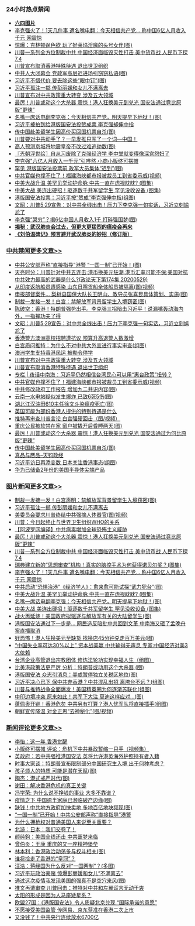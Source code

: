 <div class="catlist">
<h3>24小时热点禁闻</h3>
<ul>
<li><b><a href="64photo" target="_blank">六四图片</a></b></li>
<li><a href="https://github.com/fqnews/bnews/blob/master/topimagenews/20200529/1336410.md">李克强火了！1天几件事 遭名嘴电翻：今天相信共产党... 称中国6亿人月收入千元 网震惊</a></li>
<li><a href="https://github.com/fqnews/bnews/blob/master/cnnews/20200529/1336399.md">惊曝：克林顿逞色欲 玩了好莱坞淫魔的头号女伴(图)</a></li>
<li><a href="https://github.com/fqnews/bnews/blob/master/topimagenews/20200529/1336492.md">川普一系列全方位制裁中共 中国经济面临毁灭性打击 美中货币战 人民币下探7.4</a></li>
<li><a href="https://github.com/fqnews/bnews/blob/master/cbnews/20200530/1336656.md">川普宣布取消香港特殊待遇 退出世卫组织</a></li>
<li><a href="https://github.com/fqnews/bnews/blob/master/cbnews/20200529/1336319.md">中共人大闭幕会 党政军高层迟进场引窃窃私语(图)</a></li>
<li><a href="https://github.com/fqnews/bnews/blob/master/cbnews/20200529/1336397.md">习近平不惜代价 要去除这些“眼中钉”(图)</a></li>
<li><a href="https://github.com/fqnews/bnews/blob/master/topimagenews/20200530/1336686.md">习近平孤注一掷 传彭丽媛和女儿不满离去</a></li>
<li><a href="https://github.com/fqnews/bnews/blob/master/cbnews/20200530/1336658.md">川普宣布对中共政策重大转变 涉及五大领域</a></li>
<li><a href="https://github.com/fqnews/bnews/blob/master/topimagenews/20200529/1336516.md">最厉！川普或动这个大杀器 震惊！港人狂换美元到兑光 国安法通过竟比原版“更辣”</a></li>
<li><a href="https://github.com/fqnews/bnews/blob/master/topimagenews/20200529/1336306.md">名嘴一席话电翻李克强：今天相信共产党，明天提早下地狱！(图)</a></li>
<li><a href="https://github.com/fqnews/bnews/blob/master/comments/20200529/1336275.md">习近平被拍到给港版国安法投赞成票 李克强却伸中指</a></li>
<li><a href="https://github.com/fqnews/bnews/blob/master/cbnews/20200529/1336462.md">传中国赴美留学生因高价买回国机票自杀(图)</a></li>
<li><a href="https://github.com/fqnews/bnews/blob/master/comments/20200530/1336596.md">川普要对中共动手了？一早发推只写了一个词—中国！</a></li>
<li><a href="https://github.com/fqnews/bnews/blob/master/lifebaike/20200529/1336412.md">高人预测京城将地震皇帝不改过难逃劫数(图)</a></li>
<li><a href="https://github.com/fqnews/bnews/blob/master/ssgc/20200530/1336655.md">〖兲朝浮世绘〗自从习废除了克强经济学 李中堂就变得像深宫怨妇了</a></li>
<li><a href="https://github.com/fqnews/bnews/blob/master/headline/20200530/1336669.md">李克强"六亿人月收入一千元”引哗然  小商小贩终可摆摊</a></li>
<li><a href="https://github.com/fqnews/bnews/blob/master/cbnews/20200529/1336374.md">罕见 港版国安法投票前 政军大员集体“迟到”(图)</a></li>
<li><a href="https://github.com/fqnews/bnews/blob/master/cbnews/20200530/1336627.md">中共官媒也撑不住了！福建海峡都市报被裁员工到省委示威(视频)</a></li>
<li><a href="https://github.com/fqnews/bnews/blob/master/topimagenews/20200529/1336359.md">中美大战升温 美罕见举动护命脉 中共一直在虎视眈眈? (图集)</a></li>
<li><a href="https://github.com/fqnews/bnews/blob/master/topimagenews/20200529/1336294.md">中美大战 美连出硬招！驱逐数千共军留学生 罕见没收设备 (图集)</a></li>
<li><a href="https://github.com/fqnews/bnews/blob/master/cbnews/20200529/1336307.md">港版国安法投票：习近平按“赞成”李克强伸中指(组图)</a></li>
<li><a href="https://github.com/fqnews/bnews/blob/master/cbnews/20200530/1336704.md">文昭：川普5·29宣告：对中共全线出击！压力下李克强一句实话，习近立刻尴尬了 </a></li>
<li><a href="https://github.com/fqnews/bnews/blob/master/cbnews/20200529/1336320.md">李克强“哭穷”？揭6亿中国人月收入1千 打碎强国梦(图)</a></li>
<li><b><a href="https://github.com/fqnews/bnews/blob/master/comments/20200211/1275071.md" target="_blank">揭秘：武汉肺炎会过去，但更大更猛烈的瘟疫会再来</a></b></li>
<li><b><a href="https://github.com/fqnews/bnews/blob/master/comments/20200207/1272816.md" target="_blank">《刘伯温碑记》预言避开武汉肺炎的妙招（修订版）</a></b></li>
</ul>
</div>

<div class="catlist">
<h3><a href="https://github.com/fqnews/bnews/blob/master/cbnews/" target="_blank">中共禁闻</a><span><a href="https://github.com/fqnews/bnews/blob/master/cbnews/" target="_blank" rel="nofollow">更多文章>></a></span></h3>
<ul>
<li><a href="https://github.com/fqnews/bnews/blob/master/cbnews/20200530/1336828.md" target="_blank">中共公安部声称“直接指导”港警 “一国一制”已开始！(图)</a></li>
<li><a href="https://github.com/fqnews/bnews/blob/master/cbnews/20200530/1336826.md" target="_blank">天亮时分：川普针对中共五连击;港币换美元狂潮,港币汇率可能不保;美国对抗中共效力最高的武器是什么?(政论天下第174集 20200529)</a></li>
<li><a href="https://github.com/fqnews/bnews/blob/master/cbnews/20200530/1336807.md" target="_blank">从印度返航船员遭感染 山东日照货船全体船员被隔离(图/视频)</a></li>
<li><a href="https://github.com/fqnews/bnews/blob/master/cbnews/20200530/1336773.md" target="_blank">申报部督案件… 梨树县国保大队长王明山、教导员张喜昆具体策划、实施(图)</a></li>
<li><a href="https://github.com/fqnews/bnews/blob/master/cbnews/20200530/1336760.md" target="_blank">制裁一发接一发！白宫：禁解放军背景留学生入境窃密(图)</a></li>
<li><a href="https://github.com/fqnews/bnews/blob/master/cbnews/20200530/1336711.md" target="_blank">陈破空：香港！特朗普强势出手。李克强三招暗击习近平！说漏嘴轰动海内外，一指禅功夫了得</a></li>
<li><a href="https://github.com/fqnews/bnews/blob/master/cbnews/20200530/1336704.md" target="_blank">文昭：川普5·29宣告：对中共全线出击！压力下李克强一句实话，习近立刻尴尬了</a></li>
<li><a href="https://github.com/fqnews/bnews/blob/master/cbnews/20200530/1336684.md" target="_blank">香港警方澳洲高校招聘遭抗议 预算升高退警人数激增</a></li>
<li><a href="https://github.com/fqnews/bnews/blob/master/cbnews/20200530/1336674.md" target="_blank">白宫质问推特：为什么不对中共大外宣进行事实审查(组图)</a></li>
<li><a href="https://github.com/fqnews/bnews/blob/master/cbnews/20200530/1336673.md" target="_blank">澳洲学生支持香港民运 被勒令停学</a></li>
<li><a href="https://github.com/fqnews/bnews/blob/master/cbnews/20200530/1336658.md" target="_blank">川普宣布对中共政策重大转变 涉及五大领域</a></li>
<li><a href="https://github.com/fqnews/bnews/blob/master/cbnews/20200530/1336656.md" target="_blank">川普宣布取消香港特殊待遇 退出世卫组织</a></li>
<li><a href="https://github.com/fqnews/bnews/blob/master/cbnews/20200530/1336633.md" target="_blank">专栏 | 夜话中南海：习近平仍然相信台湾民心可以用“惠台政策”扭转？</a></li>
<li><a href="https://github.com/fqnews/bnews/blob/master/cbnews/20200530/1336627.md" target="_blank">中共官媒也撑不住了！福建海峡都市报被裁员工到省委示威(视频)</a></li>
<li><a href="https://github.com/fqnews/bnews/blob/master/cbnews/20200530/1336616.md" target="_blank">中共修改政府工作报告 增加九二共识内容(图)</a></li>
<li><a href="https://github.com/fqnews/bnews/blob/master/cbnews/20200530/1336615.md" target="_blank">云南一水电站疑似发生爆炸 已致6死5伤(图)</a></li>
<li><a href="https://github.com/fqnews/bnews/blob/master/cbnews/20200530/1336612.md" target="_blank">湖北江汉油田610主任徐文斗染瘟疫死亡(图)</a></li>
<li><a href="https://github.com/fqnews/bnews/blob/master/cbnews/20200530/1336597.md" target="_blank">英国可能为部份香港人提供的特别待遇是什么</a></li>
<li><a href="https://github.com/fqnews/bnews/blob/master/cbnews/20200529/1336580.md" target="_blank">推特再审查川普言论 白宫强硬回击（图/视频）</a></li>
<li><a href="https://github.com/fqnews/bnews/blob/master/cbnews/20200529/1336567.md" target="_blank">重庆公民被软禁在家 窗户被撬开后昏睡两天(图)</a></li>
<li><a href="https://github.com/fqnews/bnews/blob/master/cbnews/20200529/1336523.md" target="_blank">最厉！川普或动这个大杀器 震惊！港人狂换美元到兑光 国安法通过为何比原版“更辣”</a></li>
<li><a href="https://github.com/fqnews/bnews/blob/master/cbnews/20200529/1336462.md" target="_blank">传中国赴美留学生因高价买回国机票自杀(图)</a></li>
<li><a href="https://github.com/fqnews/bnews/blob/master/cbnews/20200529/1336450.md" target="_blank">真品与赝品&#8211;天钧政经</a></li>
<li><a href="https://github.com/fqnews/bnews/blob/master/cbnews/20200529/1336449.md" target="_blank">习近平访日再添变数 日本关注香港事态(组图)</a></li>
<li><a href="https://github.com/fqnews/bnews/blob/master/cbnews/20200529/1336432.md" target="_blank">华为已储备2年份的美国半导体尖端产品</a></li>

</ul>
</div>
<div class="catlist">
<h3><a href="https://github.com/fqnews/bnews/blob/master/topimagenews/" target="_blank">图片新闻</a><span><a href="https://github.com/fqnews/bnews/blob/master/topimagenews/" target="_blank" rel="nofollow">更多文章>></a></span></h3>
<ul>
<li><a href="https://github.com/fqnews/bnews/blob/master/topimagenews/20200530/1336772.md" target="_blank">制裁一发接一发！白宫声明：禁解放军背景留学生入境窃密(图)</a></li>
<li><a href="https://github.com/fqnews/bnews/blob/master/topimagenews/20200530/1336686.md" target="_blank">习近平孤注一掷 传彭丽媛和女儿不满离去</a></li>
<li><a href="https://github.com/fqnews/bnews/blob/master/topimagenews/20200530/1336685.md" target="_blank">美委员会要求川普终结中共强摘人体器官(图/视频)</a></li>
<li><a href="https://github.com/fqnews/bnews/blob/master/topimagenews/20200530/1336680.md" target="_blank">川普：今日起终止与世界卫生组织WHO的关系</a></li>
<li><a href="https://github.com/fqnews/bnews/blob/master/topimagenews/20200529/1336547.md" target="_blank">【阿波罗网编译】中共病毒增加全球恐怖主义威胁</a></li>
<li><a href="https://github.com/fqnews/bnews/blob/master/topimagenews/20200529/1336516.md" target="_blank">最厉！川普或动这个大杀器 震惊！港人狂换美元到兑光 国安法通过竟比原版“更辣”</a></li>
<li><a href="https://github.com/fqnews/bnews/blob/master/topimagenews/20200529/1336492.md" target="_blank">川普一系列全方位制裁中共 中国经济面临毁灭性打击 美中货币战 人民币下探7.4</a></li>
<li><a href="https://github.com/fqnews/bnews/blob/master/topimagenews/20200529/1336416.md" target="_blank">瑞典建立新的“思想审查”机构！真实的脑控手术为何获得诺贝尔奖？(图集)</a></li>
<li><a href="https://github.com/fqnews/bnews/blob/master/topimagenews/20200529/1336410.md" target="_blank">李克强火了！1天几件事 遭名嘴电翻：今天相信共产党&#8230; 称中国6亿人月收入千元 网震惊</a></li>
<li><a href="https://github.com/fqnews/bnews/blob/master/topimagenews/20200529/1336369.md" target="_blank">中共启动“恐惧治港”《经济学人》：愈来愈可能试探“武力犯台”(图)</a></li>
<li><a href="https://github.com/fqnews/bnews/blob/master/topimagenews/20200529/1336359.md" target="_blank">中美大战升温 美罕见举动护命脉 中共一直在虎视眈眈? (图集)</a></li>
<li><a href="https://github.com/fqnews/bnews/blob/master/topimagenews/20200529/1336306.md" target="_blank">名嘴一席话电翻李克强：今天相信共产党，明天提早下地狱！(图)</a></li>
<li><a href="https://github.com/fqnews/bnews/blob/master/topimagenews/20200529/1336294.md" target="_blank">中美大战 美连出硬招！驱逐数千共军留学生 罕见没收设备 (图集)</a></li>
<li><a href="https://github.com/fqnews/bnews/blob/master/topimagenews/20200528/1335989.md" target="_blank">战火再延烧！美国政府拟驱逐与解放军有关的大陆留学生(图)</a></li>
<li><a href="https://github.com/fqnews/bnews/blob/master/topimagenews/20200528/1335979.md" target="_blank">港版国安法通过下一步是&#8230; 网民造反暗批中共回到文革 中南海又砸了孟晚舟案直播取消</a></li>
<li><a href="https://github.com/fqnews/bnews/blob/master/topimagenews/20200528/1335978.md" target="_blank">好恐怖！港人狂换美元至缺货 找换店45分钟兑走百万美元(图)</a></li>
<li><a href="https://github.com/fqnews/bnews/blob/master/topimagenews/20200528/1335900.md" target="_blank">“中国失业率可达30%以上” 资本战美赢 中共输得无声息 专家:中国经济对美3大依赖</a></li>
<li><a href="https://github.com/fqnews/bnews/blob/master/comments/20200528/1335859.md" target="_blank">台湾企业高管退出宗教团体 修炼法轮功实现幸福人生（组图）</a></li>
<li><a href="https://github.com/fqnews/bnews/blob/master/topimagenews/20200528/1335806.md" target="_blank">比美港政策法更严厉 分析：特朗普或动用这个大杀器 (图)</a></li>
<li><a href="https://github.com/fqnews/bnews/blob/master/topimagenews/20200528/1335792.md" target="_blank">港版国安法 众志引消息：美或暂停独立关税区地位(图)</a></li>
<li><a href="https://github.com/fqnews/bnews/blob/master/topimagenews/20200528/1335791.md" target="_blank">习近平决心已下 保中共弃香港？中共混乱出招 离垮台不远？(组图)</a></li>
<li><a href="https://github.com/fqnews/bnews/blob/master/topimagenews/20200528/1335757.md" target="_blank">川普与推特战争全面爆发！美国精英圈为何逐渐苏联化(组图)</a></li>
<li><a href="https://github.com/fqnews/bnews/blob/master/topimagenews/20200528/1335707.md" target="_blank">中印边境冲突 原来如此！共军下大注 莫迪这样应对…(图)</a></li>
<li><a href="https://github.com/fqnews/bnews/blob/master/topimagenews/20200528/1335633.md" target="_blank">蓬佩奥开铡！香港危矣 中共另有打算？港人忧军队将直接插手(组图)</a></li>
<li><a href="https://github.com/fqnews/bnews/blob/master/topimagenews/20200528/1335632.md" target="_blank">朝鲜宣传降温 对金正恩“去神秘化”(图/视频)</a></li>

</ul>
</div>
<div class="catlist">
<h3><a href="https://github.com/fqnews/bnews/blob/master/comments/" target="_blank">新闻评论</a><span><a href="https://github.com/fqnews/bnews/blob/master/comments/" target="_blank" rel="nofollow">更多文章>></a></span></h3>
<ul>
<li><a href="https://github.com/fqnews/bnews/blob/master/comments/20200530/1336833.md" target="_blank">李怡：这一年 香港觉醒</a></li>
<li><a href="https://github.com/fqnews/bnews/blob/master/comments/20200530/1336817.md" target="_blank">小贩终可摆摊 评论：危机下中共暴政暂缩一只手（视频集）</a></li>
<li><a href="https://github.com/fqnews/bnews/blob/master/comments/20200530/1336816.md" target="_blank">英政府：若中共强推港国安法   英将允许港英海外护照持有者入籍</a></li>
<li><a href="https://github.com/fqnews/bnews/blob/master/comments/20200530/1336815.md" target="_blank">时事大家谈：特朗普宣布限制部分中国研究生入境 出于何种考虑？</a></li>
<li><a href="https://github.com/fqnews/bnews/blob/master/comments/20200530/1336812.md" target="_blank">孩子烦人的特质 可能是潜在天赋(图)</a></li>
<li><a href="https://github.com/fqnews/bnews/blob/master/comments/20200530/1336811.md" target="_blank">陶杰：港式戒严时代(图)</a></li>
<li><a href="https://github.com/fqnews/bnews/blob/master/comments/20200530/1336799.md" target="_blank">谢田：解决香港危机的真正关键</a></li>
<li><a href="https://github.com/fqnews/bnews/blob/master/comments/20200530/1336798.md" target="_blank">冯学荣: 为什么说不挣钱的事业 大多不靠谱？</a></li>
<li><a href="https://github.com/fqnews/bnews/blob/master/comments/20200530/1336797.md" target="_blank">疫情之下 中国逾半家庭已濒临破产边缘(图)</a></li>
<li><a href="https://github.com/fqnews/bnews/blob/master/comments/20200530/1336792.md" target="_blank">缺钱！中共地方政府加快卖地 多地百亿地块频现(图)</a></li>
<li><a href="https://github.com/fqnews/bnews/blob/master/comments/20200530/1336789.md" target="_blank">“一国一制”已开始！中共公安部声称“直接指导”港警</a></li>
<li><a href="https://github.com/fqnews/bnews/blob/master/comments/20200530/1336786.md" target="_blank">为什么拥枪权对普通美国人来说至关重要？</a></li>
<li><a href="https://github.com/fqnews/bnews/blob/master/comments/20200530/1336785.md" target="_blank">北游：日本：我们交卷了！</a></li>
<li><a href="https://github.com/fqnews/bnews/blob/master/comments/20200530/1336784.md" target="_blank">颜纯鈎：美国全线还击 中共噩梦来临</a></li>
<li><a href="https://github.com/fqnews/bnews/blob/master/comments/20200530/1336783.md" target="_blank">曾伯炎：王康 重庆的又一座精神堡垒</a></li>
<li><a href="https://github.com/fqnews/bnews/blob/master/comments/20200530/1336779.md" target="_blank">林本利：香港政治动荡多与权斗相关(图)</a></li>
<li><a href="https://github.com/fqnews/bnews/blob/master/comments/20200530/1336771.md" target="_blank">谁将捡走了香港的“皇冠”？</a></li>
<li><a href="https://github.com/fqnews/bnews/blob/master/comments/20200530/1336770.md" target="_blank">汪浩：蒋经国为什么反对“一国两制”？(多图)</a></li>
<li><a href="https://github.com/fqnews/bnews/blob/master/comments/20200530/1336764.md" target="_blank">习近平玩政治豪赌 惊爆彭丽媛和女儿“不满离去”</a></li>
<li><a href="https://github.com/fqnews/bnews/blob/master/comments/20200530/1336751.md" target="_blank">通过这次疫情我发现美国的强真不是空穴来风(图)</a></li>
<li><a href="https://github.com/fqnews/bnews/blob/master/comments/20200530/1336719.md" target="_blank">推文再遭审查 川普回击：推特对中共和左翼谎言无动于衷</a></li>
<li><a href="https://github.com/fqnews/bnews/blob/master/comments/20200530/1336718.md" target="_blank">太阳的形成是因为人马座矮星系？</a></li>
<li><a href="https://github.com/fqnews/bnews/blob/master/comments/20200530/1336713.md" target="_blank">欧盟27国：《港版国安法》令人质疑北京兑现 “国际承诺的意愿”</a></li>
<li><a href="https://github.com/fqnews/bnews/blob/master/comments/20200530/1336707.md" target="_blank">不愿接受美国监管 传网易、京东获准在香港二次上市</a></li>
<li><a href="https://github.com/fqnews/bnews/blob/master/comments/20200530/1336706.md" target="_blank">又没钱了！中共央行连续放水6700亿</a></li>

</ul>
</div>